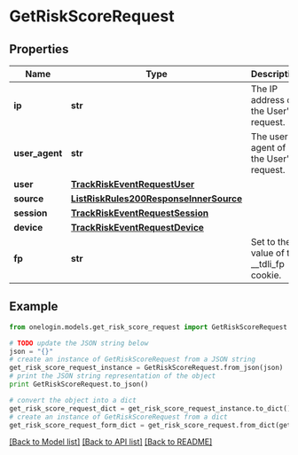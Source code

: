# GetRiskScoreRequest


## Properties
Name | Type | Description | Notes
------------ | ------------- | ------------- | -------------
**ip** | **str** | The IP address of the User&#39;s request. | 
**user_agent** | **str** | The user agent of the User&#39;s request. | 
**user** | [**TrackRiskEventRequestUser**](TrackRiskEventRequestUser.md) |  | 
**source** | [**ListRiskRules200ResponseInnerSource**](ListRiskRules200ResponseInnerSource.md) |  | [optional] 
**session** | [**TrackRiskEventRequestSession**](TrackRiskEventRequestSession.md) |  | [optional] 
**device** | [**TrackRiskEventRequestDevice**](TrackRiskEventRequestDevice.md) |  | [optional] 
**fp** | **str** | Set to the value of the __tdli_fp cookie. | [optional] 

## Example

```python
from onelogin.models.get_risk_score_request import GetRiskScoreRequest

# TODO update the JSON string below
json = "{}"
# create an instance of GetRiskScoreRequest from a JSON string
get_risk_score_request_instance = GetRiskScoreRequest.from_json(json)
# print the JSON string representation of the object
print GetRiskScoreRequest.to_json()

# convert the object into a dict
get_risk_score_request_dict = get_risk_score_request_instance.to_dict()
# create an instance of GetRiskScoreRequest from a dict
get_risk_score_request_form_dict = get_risk_score_request.from_dict(get_risk_score_request_dict)
```
[[Back to Model list]](../README.md#documentation-for-models) [[Back to API list]](../README.md#documentation-for-api-endpoints) [[Back to README]](../README.md)



